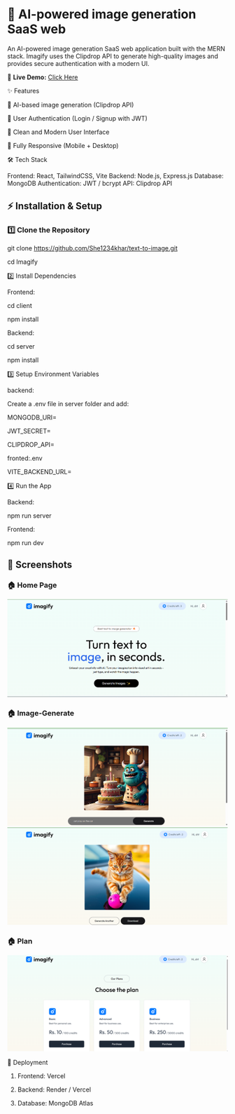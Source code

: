 # 🛒 AI-powered image generation SaaS web  
  

An AI-powered image generation SaaS web application built with the MERN stack.
Imagify uses the Clipdrop API to generate high-quality images and provides secure authentication with a modern UI.

🔗 **Live Demo:** [Click Here](https://text-to-image-bssw.onrender.com) 

✨ Features

🤖 AI-based image generation (Clipdrop API)

🔐 User Authentication (Login / Signup with JWT)

🎨 Clean and Modern User Interface

📱 Fully Responsive (Mobile + Desktop)

🛠️ Tech Stack

Frontend: React, TailwindCSS, Vite
Backend: Node.js, Express.js
Database: MongoDB
Authentication: JWT / bcrypt
API: Clipdrop API

## ⚡ Installation & Setup

### 1️⃣ Clone the Repository

git clone https://github.com/She1234khar/text-to-image.git

cd Imagify

2️⃣ Install Dependencies

Frontend:

cd client

npm install


Backend:

cd server

npm install


3️⃣ Setup Environment Variables

backend:

Create a .env file in server folder and add:

MONGODB_URI=<your-mongodb-connection-string>

JWT_SECRET=<your-jwt-secret>

CLIPDROP_API=<your-clipdrop-api-key>


fronted:.env

VITE_BACKEND_URL=<your-server-url>




4️⃣ Run the App

Backend:

npm run server


Frontend:

npm run dev

## 📸 Screenshots  

### 🏠 Home Page  
![Home](https://github.com/She1234khar/text-to-image/blob/main/Screenshot%202025-09-07%20234718.png?raw=true)

### 🏠 Image-Generate  
![Image](https://github.com/She1234khar/text-to-image/blob/main/Screenshot%202025-09-07%20234852.png?raw=true)
![Image1](https://github.com/She1234khar/text-to-image/blob/main/Screenshot%202025-09-07%20234812.png?raw=true)


### 🏠 Plan 
![Plan](https://github.com/She1234khar/text-to-image/blob/main/Screenshot%202025-09-08%20001336.png?raw=true)


🚀 Deployment

1) Frontend: Vercel

2) Backend: Render / Vercel

3) Database: MongoDB Atlas






 
 
